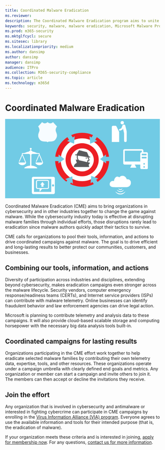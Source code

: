 ```yaml
---
title: Coordinated Malware Eradication
ms.reviewer: 
description: The Coordinated Malware Eradication program aims to unite security organizations to disrupt the malware ecosystem.
keywords: security, malware, malware eradication, Microsoft Malware Protection Center, MMPC
ms.prod: m365-security
ms.mktglfcycl: secure
ms.sitesec: library
ms.localizationpriority: medium
ms.author: dansimp
author: dansimp
manager: dansimp
audience: ITPro
ms.collection: M365-security-compliance
ms.topic: article
ms.technology: m365d
---
```

# Coordinated Malware Eradication

![coordinated-malware-eradication.](../../media/security-intelligence-images/coordinated-malware.png)

Coordinated Malware Eradication (CME) aims to bring organizations in cybersecurity and in other industries together to change the game against malware. While the cybersecurity industry today is effective at disrupting malware families through individual efforts, those disruptions rarely lead to eradication since malware authors quickly adapt their tactics to survive.

CME calls for organizations to pool their tools, information, and actions to drive coordinated campaigns against malware. The goal is to drive efficient and long-lasting results to better protect our communities, customers, and businesses.

## Combining our tools, information, and actions

Diversity of participation across industries and disciplines, extending beyond cybersecurity, makes eradication campaigns even stronger across the malware lifecycle. Security vendors, computer emergency response/readiness teams (CERTs), and Internet service providers (ISPs) can contribute with malware telemetry. Online businesses can identify fraudulent behavior and law enforcement agencies can drive legal action.

Microsoft is planning to contribute telemetry and analysis data to these campaigns. It will also provide cloud-based scalable storage and computing horsepower with the necessary big data analysis tools built-in.

## Coordinated campaigns for lasting results

Organizations participating in the CME effort work together to help eradicate selected malware families by contributing their own telemetry data, expertise, tools, and other resources. These organizations operate under a campaign umbrella with clearly defined end goals and metrics. Any organization or member can start a campaign and invite others to join it. The members can then accept or decline the invitations they receive.

## Join the effort

Any organization that is involved in cybersecurity and antimalware or interested in fighting cybercrime can participate in CME campaigns by enrolling in the [Virus Information Alliance (VIA) program](virus-information-alliance-criteria.md). Everyone agrees to use the available information and tools for their intended purpose (that is, the eradication of malware).

If your organization meets these criteria and is interested in joining, [apply for membership now](https://www.microsoft.com/wdsi/alliances/apply-alliance-membership). For any questions, [contact us for more information](https://www.microsoft.com/wdsi/alliances/collaboration-inquiry).
